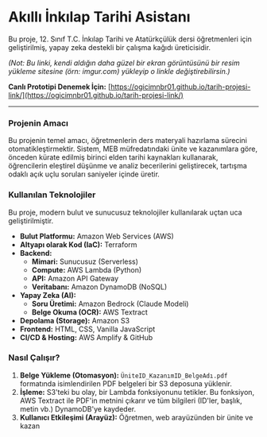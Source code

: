 # Akıllı İnkılap Tarihi Asistanı

Bu proje, 12. Sınıf T.C. İnkılap Tarihi ve Atatürkçülük dersi öğretmenleri için geliştirilmiş, yapay zeka destekli bir çalışma kağıdı üreticisidir.

*(Not: Bu linki, kendi aldığın daha güzel bir ekran görüntüsünü bir resim yükleme sitesine (örn: imgur.com) yükleyip o linkle değiştirebilirsin.)*

**Canlı Prototipi Denemek İçin:** [https://ogicimnbr01.github.io/tarih-projesi-link/](https://ogicimnbr01.github.io/tarih-projesi-link/)

---

### Projenin Amacı

Bu projenin temel amacı, öğretmenlerin ders materyali hazırlama sürecini otomatikleştirmektir. Sistem, MEB müfredatındaki ünite ve kazanımlara göre, önceden kürate edilmiş birinci elden tarihi kaynakları kullanarak, öğrencilerin eleştirel düşünme ve analiz becerilerini geliştirecek, tartışma odaklı açık uçlu soruları saniyeler içinde üretir.

### Kullanılan Teknolojiler

Bu proje, modern bulut ve sunucusuz teknolojiler kullanılarak uçtan uca geliştirilmiştir.

* **Bulut Platformu:** Amazon Web Services (AWS)
* **Altyapı olarak Kod (IaC):** Terraform
* **Backend:**
    * **Mimari:** Sunucusuz (Serverless)
    * **Compute:** AWS Lambda (Python)
    * **API:** Amazon API Gateway
    * **Veritabanı:** Amazon DynamoDB (NoSQL)
* **Yapay Zeka (AI):**
    * **Soru Üretimi:** Amazon Bedrock (Claude Modeli)
    * **Belge Okuma (OCR):** AWS Textract
* **Depolama (Storage):** Amazon S3
* **Frontend:** HTML, CSS, Vanilla JavaScript
* **CI/CD & Hosting:** AWS Amplify & GitHub

### Nasıl Çalışır?

1.  **Belge Yükleme (Otomasyon):** `ÜniteID_KazanımID_BelgeAdı.pdf` formatında isimlendirilen PDF belgeleri bir S3 deposuna yüklenir.
2.  **İşleme:** S3'teki bu olay, bir Lambda fonksiyonunu tetikler. Bu fonksiyon, AWS Textract ile PDF'in metnini çıkarır ve tüm bilgileri (ID'ler, başlık, metin vb.) DynamoDB'ye kaydeder.
3.  **Kullanıcı Etkileşimi (Arayüz):** Öğretmen, web arayüzünden bir ünite ve kazan
